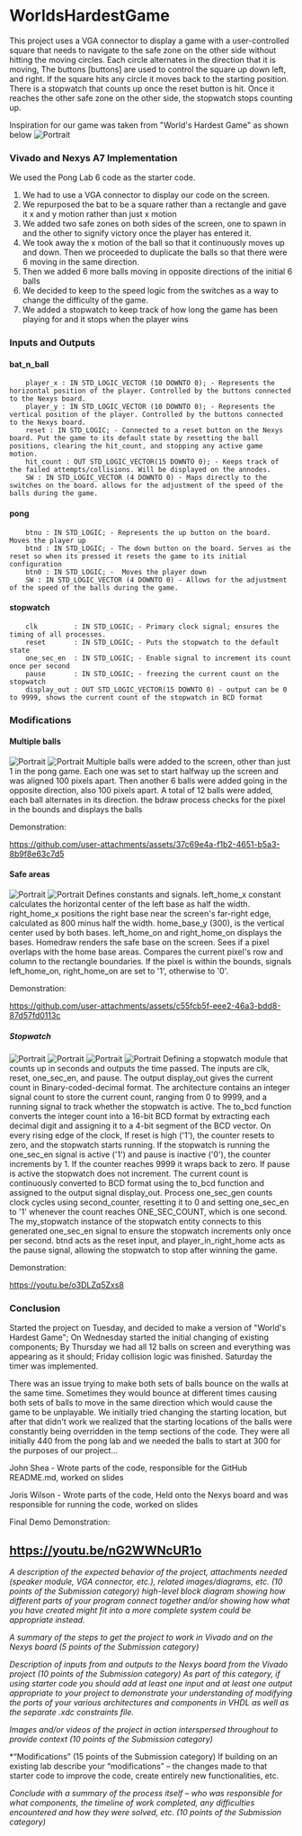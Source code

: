 # WorldsHardestGame

This project uses a VGA connector to display a game with a user-controlled square that needs to navigate to the safe zone on the other side without hitting the moving circles. Each circle alternates in the direction that it is moving, The buttons [buttons] are used to control the square up down left, and right. If the square hits any circle it moves back to the starting position. There is a stopwatch that counts up once the reset button is hit. Once it reaches the other safe zone on the other side, the stopwatch stops counting up. 

Inspiration for our game was taken from "World's Hardest Game" as shown below
![Portrait](PicsandVids/World'sHardestGame.png)


### Vivado and Nexys A7 Implementation
We used the Pong Lab 6 code as the starter code.
1. We had to use a VGA connector to display our code on the screen. 
2. We repurposed the bat to be a square rather than a rectangle and gave it x and y motion rather than just x motion
3. We added two safe zones on both sides of the screen, one to spawn in and the other to signify victory once the player has entered it. 
4. We took away the x motion of the ball so that it continuously moves up and down. Then we proceeded to duplicate the balls so that there were 6 moving in the same direction.
5. Then we added 6 more balls moving in opposite directions of the initial 6 balls
6. We decided to keep to the speed logic from the switches as a way to change the difficulty of the game.
7. We added a stopwatch to keep track of how long the game has been playing for and it stops when the player wins


### Inputs and Outputs
#### bat_n_ball
        player_x : IN STD_LOGIC_VECTOR (10 DOWNTO 0); - Represents the horizontal position of the player. Controlled by the buttons connected to the Nexys board.
        player_y : IN STD_LOGIC_VECTOR (10 DOWNTO 0); - Represents the vertical position of the player. Controlled by the buttons connected to the Nexys board.
        reset : IN STD_LOGIC; - Connected to a reset button on the Nexys board. Put the game to its default state by resetting the ball positions, clearing the hit_count, and stopping any active game motion.
        hit_count : OUT STD_LOGIC_VECTOR(15 DOWNTO 0); - Keeps track of the failed attempts/collisions. Will be displayed on the annodes.
        SW : IN STD_LOGIC_VECTOR (4 DOWNTO 0) - Maps directly to the switches on the board. allows for the adjustment of the speed of the balls during the game.
#### pong
        btnu : IN STD_LOGIC; - Represents the up button on the board. Moves the player up
        btnd : IN STD_LOGIC; - The down button on the board. Serves as the reset so when its pressed it resets the game to its initial configuration
        btn0 : IN STD_LOGIC; -  Moves the player down
        SW : IN STD_LOGIC_VECTOR (4 DOWNTO 0) - Allows for the adjustment of the speed of the balls during the game.
#### stopwatch
        clk         : IN STD_LOGIC; - Primary clock signal; ensures the timing of all processes.      
        reset       : IN STD_LOGIC; - Puts the stopwatch to the default state
        one_sec_en  : IN STD_LOGIC; - Enable signal to increment its count once per second
        pause       : IN STD_LOGIC; - freezing the current count on the stopwatch
        display_out : OUT STD_LOGIC_VECTOR(15 DOWNTO 0) - output can be 0 to 9999, shows the current count of the stopwatch in BCD format

        

### Modifications
#### Multiple balls
![Portrait](PicsandVids/MultipleBalls.png)
![Portrait](PicsandVids/bdraw.png)
Multiple balls were added to the screen, other than just 1 in the pong game. Each one was set to start halfway up the screen and was aligned 100 pixels apart. Then another 6 balls were added going in the opposite direction, also 100 pixels apart. A total of 12 balls were added, each ball alternates in its direction. the bdraw process checks for the pixel in the bounds and displays the balls

Demonstration:

https://github.com/user-attachments/assets/37c69e4a-f1b2-4651-b5a3-8b9f8e63c7d5

#### Safe areas
![Portrait](PicsandVids/HomeBase1.png)
![Portrait](PicsandVids/HomeBase2.png)
Defines constants and signals. left_home_x constant calculates the horizontal center of the left base as half the width. right_home_x positions the right base near the screen's far-right edge, calculated as 800 minus half the width. home_base_y (300), is the vertical center used by both bases. left_home_on and right_home_on displays the bases.
Homedraw renders the safe base on the screen. Sees if a pixel overlaps with the home base areas. Compares the current pixel's row and column to the rectangle boundaries. If the pixel is within the bounds, signals left_home_on, right_home_on are set to '1', otherwise to '0'.

Demonstration:

https://github.com/user-attachments/assets/c55fcb5f-eee2-46a3-bdd8-87d57fd0113c

##### Stopwatch
![Portrait](PicsandVids/stopwatch1.png)
![Portrait](PicsandVids/stopwatch2.png)
![Portrait](PicsandVids/stopwatch3.png)
![Portrait](PicsandVids/stopwatch4.png)
Defining a stopwatch module that counts up in seconds and outputs the time passed. The inputs are clk, reset, one_sec_en, and pause. The output display_out gives the current count in Binary-coded-decimal format.
The architecture contains an integer signal count to store the current count, ranging from 0 to 9999, and a running signal to track whether the stopwatch is active. The to_bcd function converts the integer count into a 16-bit BCD format by extracting each decimal digit and assigning it to a 4-bit segment of the BCD vector. On every rising edge of the clock, If reset is high ('1'), the counter resets to zero, and the stopwatch starts running.
If the stopwatch is running the one_sec_en signal is active ('1') and pause is inactive ('0'), the counter increments by 1. If the counter reaches 9999 it wraps back to zero. If pause is active the stopwatch does not increment. The current count is continuously converted to BCD format using the to_bcd function and assigned to the output signal display_out. Process one_sec_gen counts clock cycles using second_counter, resetting it to 0 and setting one_sec_en to '1' whenever the count reaches ONE_SEC_COUNT, which is one second. The my_stopwatch instance of the stopwatch entity connects to this generated one_sec_en signal to ensure the stopwatch increments only once per second. btnd acts as the reset input, and player_in_right_home acts as the pause signal, allowing the stopwatch to stop after winning the game.

Demonstration:

https://youtu.be/o3DLZq5Zxs8
   
### Conclusion
Started the project on Tuesday, and decided to make a version of "World's Hardest Game"; On Wednesday started the initial changing of existing components; By Thursday  we had all 12 balls on screen and everything was appearing as it should; Friday collision logic was finished. Saturday the timer was implemented.

There was an issue trying to make both sets of balls bounce on the walls at the same time. Sometimes they would bounce at different times causing both sets of balls to move in the same direction which would cause the game to be unplayable. We initially tried changing the starting location, but after that didn't work we realized that the starting locations of the balls were constantly being overridden in the temp sections of the code. They were all initially 440 from the pong lab and we needed the balls to start at 300 for the purposes of our project... 

John Shea - Wrote parts of the code, responsible for the GitHub README.md, worked on slides

Joris Wilson - Wrote parts of the code, Held onto the Nexys board and was responsible for running the code, worked on slides

Final Demo Demonstration:

https://youtu.be/nG2WWNcUR1o
---------

*A description of the expected behavior of the project, attachments needed (speaker module, VGA connector, etc.), related images/diagrams, etc. (10 points of the Submission category)
high-level block diagram showing how different parts of your program connect together and/or showing how what you have created might fit into a more complete system could be appropriate instead.*

*A summary of the steps to get the project to work in Vivado and on the Nexys board (5 points of the Submission category)*

*Description of inputs from and outputs to the Nexys board from the Vivado project (10 points of the Submission category)
As part of this category, if using starter code you should add at least one input and at least one output appropriate to your project to demonstrate your understanding of modifying the ports of your various architectures and components in VHDL as well as the separate .xdc constraints file.*

*Images and/or videos of the project in action interspersed throughout to provide context (10 points of the Submission category)*

*“Modifications” (15 points of the Submission category)
If building on an existing lab describe your “modifications” – the changes made to that starter code to improve the code, create entirely new functionalities, etc.

*Conclude with a summary of the process itself – who was responsible for what components, the timeline of work completed, any difficulties encountered and how they were solved, etc. (10 points of the Submission category)*
